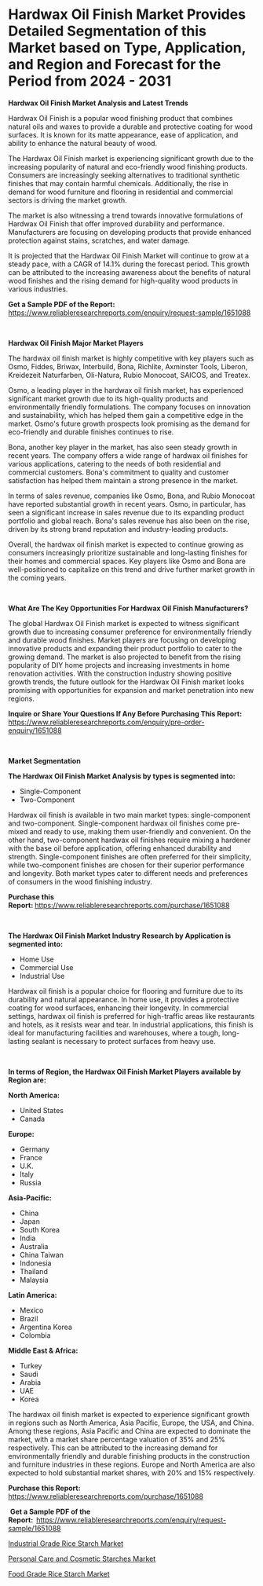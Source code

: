 <p><h1>Hardwax Oil Finish Market Provides Detailed Segmentation of this Market based on Type, Application, and Region and Forecast for the Period from 2024 - 2031</h1></p><p><strong>Hardwax Oil Finish Market Analysis and Latest Trends</strong></p>
<p><p>Hardwax Oil Finish is a popular wood finishing product that combines natural oils and waxes to provide a durable and protective coating for wood surfaces. It is known for its matte appearance, ease of application, and ability to enhance the natural beauty of wood.</p><p>The Hardwax Oil Finish market is experiencing significant growth due to the increasing popularity of natural and eco-friendly wood finishing products. Consumers are increasingly seeking alternatives to traditional synthetic finishes that may contain harmful chemicals. Additionally, the rise in demand for wood furniture and flooring in residential and commercial sectors is driving the market growth.</p><p>The market is also witnessing a trend towards innovative formulations of Hardwax Oil Finish that offer improved durability and performance. Manufacturers are focusing on developing products that provide enhanced protection against stains, scratches, and water damage.</p><p>It is projected that the Hardwax Oil Finish Market will continue to grow at a steady pace, with a CAGR of 14.1% during the forecast period. This growth can be attributed to the increasing awareness about the benefits of natural wood finishes and the rising demand for high-quality wood products in various industries.</p></p>
<p><strong>Get a Sample PDF of the Report:&nbsp;</strong> <a href="https://www.reliableresearchreports.com/enquiry/request-sample/1651088">https://www.reliableresearchreports.com/enquiry/request-sample/1651088</a></p>
<p>&nbsp;</p>
<p><strong>Hardwax Oil Finish Major Market Players</strong></p>
<p><p>The hardwax oil finish market is highly competitive with key players such as Osmo, Fiddes, Briwax, Interbuild, Bona, Richlite, Axminster Tools, Liberon, Kreidezeit Naturfarben, Oli-Natura, Rubio Monocoat, SAICOS, and Treatex.</p><p>Osmo, a leading player in the hardwax oil finish market, has experienced significant market growth due to its high-quality products and environmentally friendly formulations. The company focuses on innovation and sustainability, which has helped them gain a competitive edge in the market. Osmo's future growth prospects look promising as the demand for eco-friendly and durable finishes continues to rise.</p><p>Bona, another key player in the market, has also seen steady growth in recent years. The company offers a wide range of hardwax oil finishes for various applications, catering to the needs of both residential and commercial customers. Bona's commitment to quality and customer satisfaction has helped them maintain a strong presence in the market.</p><p>In terms of sales revenue, companies like Osmo, Bona, and Rubio Monocoat have reported substantial growth in recent years. Osmo, in particular, has seen a significant increase in sales revenue due to its expanding product portfolio and global reach. Bona's sales revenue has also been on the rise, driven by its strong brand reputation and industry-leading products.</p><p>Overall, the hardwax oil finish market is expected to continue growing as consumers increasingly prioritize sustainable and long-lasting finishes for their homes and commercial spaces. Key players like Osmo and Bona are well-positioned to capitalize on this trend and drive further market growth in the coming years.</p></p>
<p>&nbsp;</p>
<p><strong>What Are The Key Opportunities For Hardwax Oil Finish Manufacturers?</strong></p>
<p><p>The global Hardwax Oil Finish market is expected to witness significant growth due to increasing consumer preference for environmentally friendly and durable wood finishes. Market players are focusing on developing innovative products and expanding their product portfolio to cater to the growing demand. The market is also projected to benefit from the rising popularity of DIY home projects and increasing investments in home renovation activities. With the construction industry showing positive growth trends, the future outlook for the Hardwax Oil Finish market looks promising with opportunities for expansion and market penetration into new regions.</p></p>
<p><strong>Inquire or Share Your Questions If Any Before Purchasing This Report:</strong> <a href="https://www.reliableresearchreports.com/enquiry/pre-order-enquiry/1651088">https://www.reliableresearchreports.com/enquiry/pre-order-enquiry/1651088</a></p>
<p>&nbsp;</p>
<p><strong>Market Segmentation</strong></p>
<p><strong>The Hardwax Oil Finish Market Analysis by types is segmented into:</strong></p>
<p><ul><li>Single-Component</li><li>Two-Component</li></ul></p>
<p><p>Hardwax oil finish is available in two main market types: single-component and two-component. Single-component hardwax oil finishes come pre-mixed and ready to use, making them user-friendly and convenient. On the other hand, two-component hardwax oil finishes require mixing a hardener with the base oil before application, offering enhanced durability and strength. Single-component finishes are often preferred for their simplicity, while two-component finishes are chosen for their superior performance and longevity. Both market types cater to different needs and preferences of consumers in the wood finishing industry.</p></p>
<p><strong>Purchase this Report:&nbsp;</strong><a href="https://www.reliableresearchreports.com/purchase/1651088">https://www.reliableresearchreports.com/purchase/1651088</a></p>
<p>&nbsp;</p>
<p><strong>The Hardwax Oil Finish Market Industry Research by Application is segmented into:</strong></p>
<p><ul><li>Home Use</li><li>Commercial Use</li><li>Industrial Use</li></ul></p>
<p><p>Hardwax oil finish is a popular choice for flooring and furniture due to its durability and natural appearance. In home use, it provides a protective coating for wood surfaces, enhancing their longevity. In commercial settings, hardwax oil finish is preferred for high-traffic areas like restaurants and hotels, as it resists wear and tear. In industrial applications, this finish is ideal for manufacturing facilities and warehouses, where a tough, long-lasting sealant is necessary to protect surfaces from heavy use.</p></p>
<p>&nbsp;</p>
<p><strong>In terms of Region, the Hardwax Oil Finish Market Players available by Region are:</strong></p>
<p>
    <p> <strong> North America: </strong>
        <ul>
            <li>United States</li>
            <li>Canada</li>
        </ul>
        </p> 
    <p> <strong> Europe: </strong>
        <ul>
            <li>Germany</li>
            <li>France</li>
            <li>U.K.</li>
            <li>Italy</li>
            <li>Russia</li>
        </ul>
        </p> 
    <p> <strong> Asia-Pacific: </strong>
        <ul>
            <li>China</li>
            <li>Japan</li>
            <li>South Korea</li>
            <li>India</li>
            <li>Australia</li>
            <li>China Taiwan</li>
            <li>Indonesia</li>
            <li>Thailand</li>
            <li>Malaysia</li>
        </ul>
        </p> 
    <p> <strong> Latin America: </strong>
        <ul>
            <li>Mexico</li>
            <li>Brazil</li>
            <li>Argentina Korea</li>
            <li>Colombia</li>
        </ul>
        </p> 
    <p> <strong> Middle East & Africa: </strong>
        <ul>
            <li>Turkey</li>
            <li>Saudi</li>
            <li>Arabia</li>
            <li>UAE</li>
            <li>Korea</li>
        </ul>
    </p>
    </p>
<p><p>The hardwax oil finish market is expected to experience significant growth in regions such as North America, Asia Pacific, Europe, the USA, and China. Among these regions, Asia Pacific and China are expected to dominate the market, with a market share percentage valuation of 35% and 25% respectively. This can be attributed to the increasing demand for environmentally friendly and durable finishing products in the construction and furniture industries in these regions. Europe and North America are also expected to hold substantial market shares, with 20% and 15% respectively.</p></p>
<p><strong>Purchase this Report: </strong><a href="https://www.reliableresearchreports.com/purchase/1651088">https://www.reliableresearchreports.com/purchase/1651088</a></p>
<p>&nbsp;<strong>Get a Sample PDF of the Report:&nbsp;&nbsp;</strong><a href="https://www.reliableresearchreports.com/enquiry/request-sample/1651088">https://www.reliableresearchreports.com/enquiry/request-sample/1651088</a></p>
<p><strong></strong></p>
<p><p><a href="https://view.publitas.com/reportprime-1/industrial-grade-rice-starch-market-provides-a-comprehensive-analysis-including-a-macro-overview-of-the-market-as-well-as-micro-details-such-as-market-size-and-competitive-landscape/">Industrial Grade Rice Starch Market</a></p><p><a href="https://view.publitas.com/reportprime-1/personal-care-and-cosmetic-starches-market-offers-provide-insightful-data-for-the-time-period-from-2023-to-2030-and-also-provide-analysis-based-on-application-type-and-region/">Personal Care and Cosmetic Starches Market</a></p><p><a href="https://view.publitas.com/reportprime-1/food-grade-rice-starch-market-size-global-industry-overview-market-segmentation-and-forecast-2023-to-2030/">Food Grade Rice Starch Market</a></p></p>